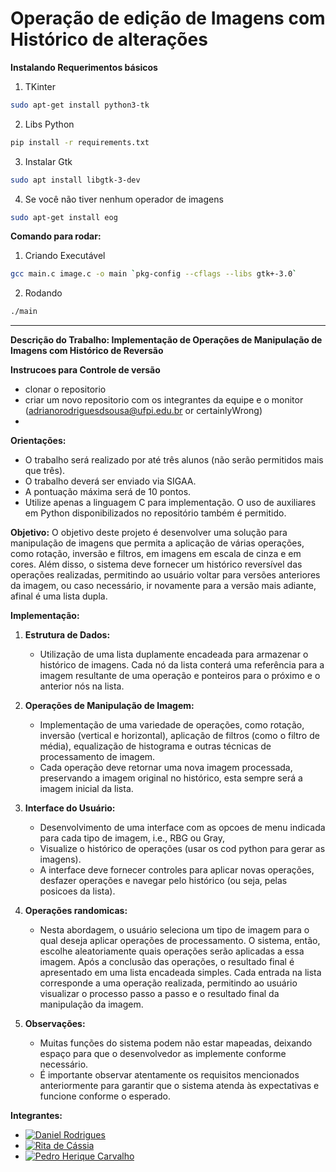 # Operação de edição de Imagens com Histórico de alterações

**Instalando Requerimentos básicos**
1. TKinter
```bash
sudo apt-get install python3-tk
```
2. Libs Python

```bash
pip install -r requirements.txt
```
3. Instalar Gtk

```bash
sudo apt install libgtk-3-dev
```

4. Se você não tiver nenhum operador de imagens
```bash
sudo apt-get install eog
```

**Comando para rodar:**
1. Criando Executável
```bash
gcc main.c image.c -o main `pkg-config --cflags --libs gtk+-3.0`
```
2. Rodando
```bash
./main
```


---

**Descrição do Trabalho: Implementação de Operações de Manipulação de Imagens com Histórico de Reversão**

**Instrucoes para Controle de versão**
- clonar o repositorio
- criar um novo repositorio com os integrantes da equipe e o monitor (adrianorodriguesdsousa@ufpi.edu.br or certainlyWrong)
- 


**Orientações:**
- O trabalho será realizado por até três alunos (não serão permitidos mais que três).
- O trabalho deverá ser enviado via SIGAA.
- A pontuação máxima será de 10 pontos.
- Utilize apenas a linguagem C para implementação. O uso de auxiliares em Python disponibilizados no repositório também é permitido.

**Objetivo:**
O objetivo deste projeto é desenvolver uma solução para manipulação de imagens que permita a aplicação de várias operações, como rotação, inversão e filtros, em imagens em escala de cinza e em cores. Além disso, o sistema deve fornecer um histórico reversível das operações realizadas, permitindo ao usuário voltar para versões anteriores da imagem, ou caso necessário, ir novamente para a versão mais adiante, afinal é uma lista dupla.

**Implementação:**
1. **Estrutura de Dados:**
   - Utilização de uma lista duplamente encadeada para armazenar o histórico de imagens. Cada nó da lista conterá uma referência para a imagem resultante de uma operação e ponteiros para o próximo e o anterior nós na lista.

2. **Operações de Manipulação de Imagem:**
   - Implementação de uma variedade de operações, como rotação, inversão (vertical e horizontal), aplicação de filtros (como o filtro de média), equalização de histograma e outras técnicas de processamento de imagem.
   - Cada operação deve retornar uma nova imagem processada, preservando a imagem original no histórico, esta sempre será a imagem inicial da lista.

3. **Interface do Usuário:**
   - Desenvolvimento de uma interface com as opcoes de menu indicada para cada tipo de imagem, i.e., RBG ou Gray, 
   - Visualize o histórico de operações (usar os cod python para gerar as imagens).
   - A interface deve fornecer controles para aplicar novas operações, desfazer operações e navegar pelo histórico (ou seja, pelas posicoes da lista).

4. **Operações randomicas:**
   - Nesta abordagem, o usuário seleciona um tipo de imagem para o qual deseja aplicar operações de processamento. O sistema, então, escolhe aleatoriamente quais operações serão aplicadas a essa imagem. Após a conclusão das operações, o resultado final é apresentado em uma lista encadeada simples. Cada entrada na lista corresponde a uma operação realizada, permitindo ao usuário visualizar o processo passo a passo e o resultado final da manipulação da imagem.

5. **Observações:**
   - Muitas funções do sistema podem não estar mapeadas, deixando espaço para que o desenvolvedor as implemente conforme necessário.
   - É importante observar atentamente os requisitos mencionados anteriormente para garantir que o sistema atenda às expectativas e funcione conforme o esperado.


**Integrantes:**
- [![Daniel Rodrigues](https://img.shields.io/badge/DanielRodri87-GitHub-blueviolet)](https://github.com/DanielRodri87)
- [![Rita de Cássia](https://img.shields.io/badge/ritar0drigues-GitHub-blueviolet)](https://github.com/ritar0drigues)
- [![Pedro Herique Carvalho](https://img.shields.io/badge/callmepeh-GitHub-blueviolet)](https://github.com/callmepeh)

